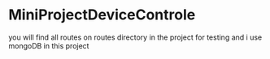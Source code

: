 # MiniProjectDeviceControle
you will find all routes on routes directory in the project for testing and i use mongoDB in this project 
